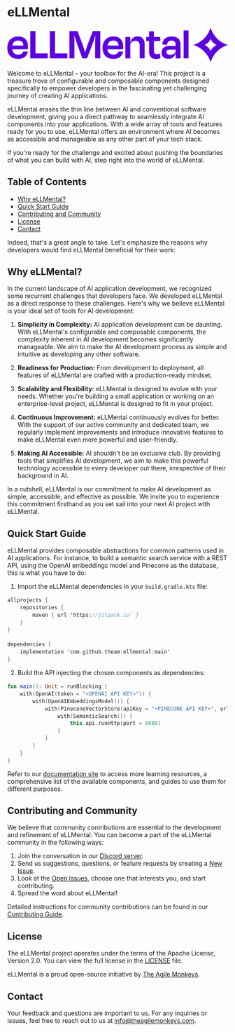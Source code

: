 # eLLMental

![eLLMental](website/static/img/logoellmental.png)

Welcome to eLLMental – your toolbox for the AI-era! This project is a treasure trove of configurable and composable components designed specifically to empower developers in the fascinating yet challenging journey of creating AI applications.

eLLMental erases the thin line between AI and conventional software development, giving you a direct pathway to seamlessly integrate AI components into your applications. With a wide array of tools and features ready for you to use, eLLMental offers an environment where AI becomes as accessible and manageable as any other part of your tech stack.

If you're ready for the challenge and excited about pushing the boundaries of what you can build with AI, step right into the world of eLLMental.

## Table of Contents

- [Why eLLMental?](#why-ellmental)
- [Quick Start Guide](#quick-start-guide)
- [Contributing and Community](#contributing-and-community)
- [License](#license)
- [Contact](#contact)

Indeed, that's a great angle to take. Let's emphasize the reasons why developers would find eLLMental beneficial for their work:

## Why eLLMental?

In the current landscape of AI application development, we recognized some recurrent challenges that developers face. We developed eLLMental as a direct response to these challenges. Here's why we believe eLLMental is your ideal set of tools for AI development:

1. **Simplicity in Complexity:** AI application development can be daunting. With eLLMental's configurable and composable components, the complexity inherent in AI development becomes significantly manageable. We aim to make the AI development process as simple and intuitive as developing any other software.

2. **Readiness for Production:** From development to deployment, all features of eLLMental are crafted with a production-ready mindset.

3. **Scalability and Flexibility:** eLLMental is designed to evolve with your needs. Whether you're building a small application or working on an enterprise-level project, eLLMental is designed to fit in your project.

4. **Continuous Improvement:** eLLMental continuously evolves for better. With the support of our active community and dedicated team, we regularly implement improvements and introduce innovative features to make eLLMental even more powerful and user-friendly.

5. **Making AI Accessible:** AI shouldn't be an exclusive club. By providing tools that simplifies AI development, we aim to make this powerful technology accessible to every developer out there, irrespective of their background in AI.

In a nutshell, eLLMental is our commitment to make AI development as simple, accessible, and effective as possible. We invite you to experience this commitment firsthand as you set sail into your next AI project with eLLMental.

## Quick Start Guide

eLLMental provides composable abstractions for common patterns used in AI applications. For instance, to build a semantic search service with a REST API, using the OpenAI embeddings model and Pinecone as the database, this is what you have to do:

1. Import the eLLMental dependencies in your `build.gradle.kts` file:

```kotlin
allprojects {
    repositories {
        maven { url 'https://jitpack.io' }
    }
}

dependencies {
    implementation 'com.github.theam:ellmental:main'
}
```

2. Build the API injecting the chosen components as dependencies:

```kotlin
fun main(): Unit = runBlocking {
    with(OpenAI(token = "<OPENAI API KEY>")) {
        with(OpenAIEmbeddingsModel()) {
            with(PineconeVectorStore(apiKey = "<PINECONE API KEY>", url = "<PINECONE API URL>")) {
                with(SemanticSearch()) {
                    this.api.runHttp(port = 8080)
                }
            }
        }
    }
}
```

Refer to our [documentation site](https://docs.ellemental.com) to access more learning resources, a comprehensive list of the available components, and guides to use them for different purposes.

## Contributing and Community

We believe that community contributions are essential to the development and refinement of eLLMental. You can become a part of the eLLMental community in the following ways:

1. Join the conversation in our [Discord server](https://discord.gg/34cBbvjjAx).
2. Send us suggestions, questions, or feature requests by creating a [New Issue](https://github.com/theam/ellmental/issues/new).
3. Look at the [Open Issues](https://github.com/theam/ellmental/issues), choose one that interests you, and start contributing.
4. Spread the word about eLLMental!

Detailed instructions for community contributions can be found in our [Contributing Guide](website/CONTRIBUTING.md).

## License

The eLLMental project operates under the terms of the Apache License, Version 2.0. You can view the full license in the [LICENSE](LICENSE) file.

eLLMental is a proud open-source initiative by [The Agile Monkeys](https://www.theagilemonkeys.com/).

## Contact

Your feedback and questions are important to us. For any inquiries or issues, feel free to reach out to us at [info@theagilemonkeys.com](mailto:info@theagilemonkeys.com).